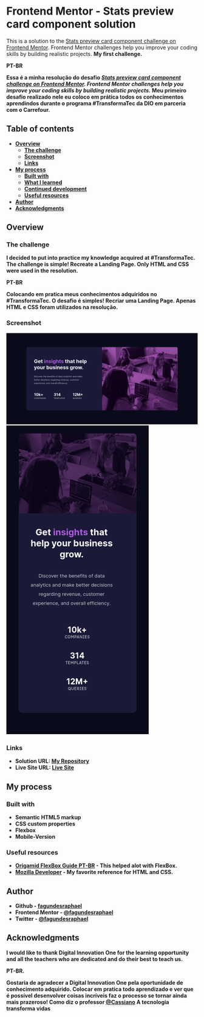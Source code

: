 # Frontend Mentor - Stats preview card component solution

This is a solution to the [Stats preview card component challenge on Frontend Mentor](https://www.frontendmentor.io/challenges/stats-preview-card-component-8JqbgoU62). Frontend Mentor challenges help you improve your coding skills by building realistic projects. <b>My first challenge.<b>

**PT-BR**

Essa é a minha resolução do desafio *[Stats preview card component challenge on Frontend Mentor](https://www.frontendmentor.io/challenges/stats-preview-card-component-8JqbgoU62). Frontend Mentor challenges help you improve your coding skills by building realistic projects.* <b>Meu primeiro desafio realizado<b> nele eu coloco em prática todos os conhecimentos aprendindos durante o programa #TransformaTec da DIO em parceria com o Carrefour.


## Table of contents 

- [Overview](#overview)
  - [The challenge](#the-challenge)
  - [Screenshot](#screenshot)
  - [Links](#links)
- [My process](#my-process)
  - [Built with](#built-with)
  - [What I learned](#what-i-learned)
  - [Continued development](#continued-development)
  - [Useful resources](#useful-resources)
- [Author](#author)
- [Acknowledgments](#acknowledgments)


## Overview

### The challenge

I decided to put into practice my knowledge acquired at #TransformaTec.
The challenge is simple! Recreate a Landing Page.
Only HTML and CSS were used in the resolution.

**PT-BR**

Colocando em pratica meus conhecimentos adquiridos no #TransformaTec.
O desafio é simples! Recriar uma Landing Page. 
Apenas HTML e CSS foram utilizados na resolução.

### Screenshot

![Desktop](./images/Screenshot.jpg)
![Mobile](./images/Screenshotmobile.jpg)



### Links

- Solution URL: [My Repository](https://github.com/fagundesraphael/FrontEndMentor)
- Live Site URL: [Live Site](https://fagundesraphael.github.io/FrontEndMentor/)

## My process


### Built with

- Semantic HTML5 markup
- CSS custom properties
- Flexbox
- Mobile-Version





### Useful resources

- [Origamid FlexBox Guide PT-BR](https://origamid.com/projetos/flexbox-guia-completo/) - This helped alot with FlexBox.
- [Mozilla Developer](https://developer.mozilla.org/pt-BR/) - My favorite reference for HTML and CSS.


## Author

- Github - [fagundesraphael](https://github.com/fagundesraphael)
- Frontend Mentor - [@fagundesraphael](https://www.frontendmentor.io/profile/fagundesraphael)
- Twitter - [@fagundesraphael](https://www.twitter.com/fagundesraphael)

## Acknowledgments

I would like to thank Digital Innovation One for the learning opportunity and all the teachers who are dedicated and do their best to teach us.

**PT-BR.**

Gostaria de agradecer a Digital Innovation One pela oportunidade de conhecimento adquirido. Colocar em pratica todo aprendizado e ver que é possível desenvolver coisas incríveis faz o processo se tornar ainda mais prazeroso! Como diz o professor [@Cassiano](https://github.com/cassiano-dio)<b> A tecnologia transforma vidas<b>
